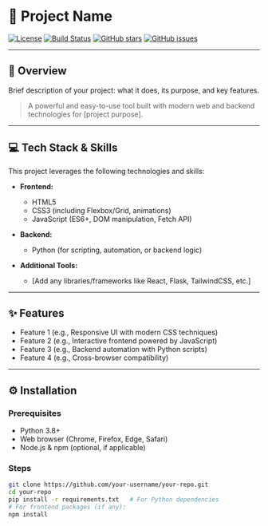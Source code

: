 # 🚀 Project Name

[![License](https://img.shields.io/badge/license-MIT-blue.svg)](LICENSE)
[![Build Status](https://img.shields.io/github/actions/workflow/status/your-username/your-repo/ci.yml?branch=main)](https://github.com/your-username/your-repo/actions)
[![GitHub stars](https://img.shields.io/github/stars/your-username/your-repo.svg)](https://github.com/your-username/your-repo/stargazers)
[![GitHub issues](https://img.shields.io/github/issues/your-username/your-repo.svg)](https://github.com/your-username/your-repo/issues)

---

## 📌 Overview

Brief description of your project: what it does, its purpose, and key features.

> A powerful and easy-to-use tool built with modern web and backend technologies for [project purpose].

---

## 💻 Tech Stack & Skills

This project leverages the following technologies and skills:

- **Frontend:**  
  - HTML5  
  - CSS3 (including Flexbox/Grid, animations)  
  - JavaScript (ES6+, DOM manipulation, Fetch API)  

- **Backend:**  
  - Python (for scripting, automation, or backend logic)  

- **Additional Tools:**  
  - [Add any libraries/frameworks like React, Flask, TailwindCSS, etc.]  

---

## ✨ Features

- Feature 1 (e.g., Responsive UI with modern CSS techniques)  
- Feature 2 (e.g., Interactive frontend powered by JavaScript)  
- Feature 3 (e.g., Backend automation with Python scripts)  
- Feature 4 (e.g., Cross-browser compatibility)  

---

## ⚙️ Installation

### Prerequisites

- Python 3.8+  
- Web browser (Chrome, Firefox, Edge, Safari)  
- Node.js & npm (optional, if applicable)

### Steps

```bash
git clone https://github.com/your-username/your-repo.git
cd your-repo
pip install -r requirements.txt   # For Python dependencies
# For frontend packages (if any):
npm install
